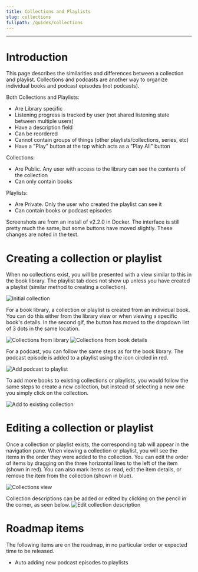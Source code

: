 ```yaml
---
title: Collections and Playlists
slug: collections
fullpath: /guides/collections
---
```


---

# Introduction
This page describes the similarities and differences between a collection and playlist. Collections and podcasts are another way to organize individual books and podcast episodes (not podcasts).

Both Collections and Playlists:
- Are Library specific
- Listening progress is tracked by user (not shared listening state between multiple users)
- Have a description field
- Can be reordered
- Cannot contain groups of things (other playlists/collections, series, etc)
- Have a "Play" button at the top which acts as a "Play All" button

Collections:
- Are Public. Any user with access to the library can see the contents of the collection
- Can only contain books

Playlists:
- Are Private. Only the user who created the playlist can see it
- Can contain books or podcast episodes

Screenshots are from an install of v2.2.0 in Docker. The interface is still pretty much the same, but some buttons have moved slightly. These changes are noted in the text.

# Creating a collection or playlist
When no collections exist, you will be presented with a view similar to this in the book library. The playlist tab does not show up unless you have created a playlist (similar method to creating a collection).

![Initial collection](/guides/collections/1_no_collections.png)

For a book library, a collection or playlist is created from an individual book. You can do this either from the library view or when viewing a specific book's details.
In the second gif, the button has moved to the dropdown list of 3 dots in the same location.

![Collections from library](/guides/collections/collections_library.gif)
![Collections from book details](/guides/collections/collections_book_details.gif)

For a podcast, you can follow the same steps as for the book library. The podcast episode is added to a playlist using the icon circled in red.

![Add podcast to playlist](/guides/collections/podcast_add_to_playlist.png)

To add more books to existing collections or playlists, you would follow the same steps to create a new collection, but instead of selecting a new one you simply click on the collection.

![Add to existing collection](/guides/collections/collection_add_to_existing.gif)

# Editing a collection or playlist
Once a collection or playlist exists, the corresponding tab will appear in the navigation pane. When viewing a collection or playlist, you will see the items in the order they were added to the collection. You can edit the order of items by dragging on the three horizontal lines to the left of the item (shown in red).
You can also mark items as read, edit the item details, or remove the item from the collection (shown in blue).

![Collections view](/guides/collections/2_collection_main_view.png)

Collection descriptions can be added or edited by clicking on the pencil in the corner, as seen below.
![Edit collection description](/guides/collections/edit_collection.gif)

# Roadmap items
The following items are on the roadmap, in no particular order or expected time to be released.
- Auto adding new podcast episodes to playlists
